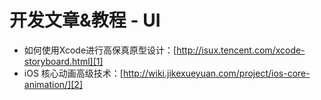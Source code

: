 # 开发文章&教程 - UI
- 如何使用Xcode进行高保真原型设计：[http://isux.tencent.com/xcode-storyboard.html][1]
- iOS 核心动画高级技术：[http://wiki.jikexueyuan.com/project/ios-core-animation/][2]

[1]:	http://isux.tencent.com/xcode-storyboard.html
[2]:	http://wiki.jikexueyuan.com/project/ios-core-animation/